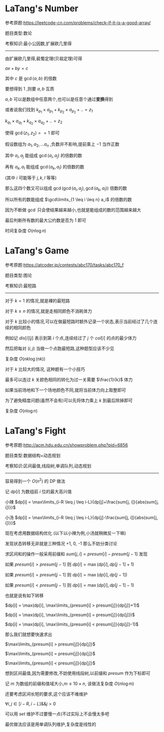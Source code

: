 # LaTang's Number

参考原题:https://leetcode-cn.com/problems/check-if-it-is-a-good-array/

题目类型:数论

考察知识:最小公因数,扩展欧几里得

---

由扩展欧几里得,裴蜀定理(贝祖定理)可得

$ax+by=c$

其中 $c$ 是 $\gcd(a,b)$ 的倍数

要想得到 $1$ ,则要 $a, b$ 互质

$a, b$ 可以是数组中任意两个,也可以是任意个通过**变换**得到

或者说我们找到 $k_{p_1}\times a_{p_1}+k_{p_2}\times a_{p_2}+.. = z_1$

$k_{q_1}\times a_{q_1}+k_{q_2}\times a_{q_2}+.. = z_2$

使得 $\gcd(z_1, z_2) == 1$ 即可

假设数组为 $a_1, a_2,...a_n$ ,负数并不影响,提前乘上 $-1$ 当作正数

其中 $a_i, a_j$ 能组成 $\gcd(a_i, a_j)$ 的倍数的数

再有 $a_k, a_l$ 能组成 $\gcd(a_k, a_l)$ 的倍数的数

(其中 $i$ 可能等于 $j, k, l$ 等等)

那么这四个数又可以组成 $\gcd(\gcd(a_i, a_j),\gcd(a_k,a_l))$ 倍数的数

所以所有的数能组成 $\gcd\limits_{1 \leq i \leq n} a_i$ 的倍数的数

因为不断做 $\gcd$ 只会使结果越来越小,也就是能组成的数的范围越来越大

最后判断所有数的最大公约数是否为 $1$ 即可

时间复杂度 $O(n\log n)$

# LaTang's Game

参考原题:https://atcoder.jp/contests/abc170/tasks/abc170_f

题目类型:图论

考察知识:最短路

---

对于 $k=1$ 的情况,就是裸的最短路

对于 $k\geq n$ 的情况,就是走相同颜色不消耗体力

对于 $k$ 比较小的情况,可以在做最短路时额外记录一个状态,表示当前经过了几个连续的相同颜色

例如记 $dis[i][j]$ 表示到第 $i$ 个点,连续经过了 $j$ 个 $col[i]$ 的点的最少体力

然后把每对 $(i,j)$ 当做一个点跑最短路,这种题型应该不少见

复杂度 $O(nk\log(nk))$

对于 $k$ 比较大的情况, 这种题有一个小技巧

最多可以连过 $k$ 关颜色相同的转化为过一关需要 $\frac{1}{k}$ 体力

如果当前场地和下一个场地颜色不同,就将当前体力向上取整即可

为了避免精度问题(虽然不会有)可以先将体力乘上 $k$ 到最后除掉即可

复杂度 $O(n\log n)$

# LaTang's Fight

参考原题:http://acm.hdu.edu.cn/showproblem.php?pid=6856

题目类型:数据结构+动态规划

考察知识:区间最值,线段树,单调队列,动态规划

---

容易得到一个 $O(n^2)$ 的 DP 做法

记 $dp[i]$ 为数组前 $i$ 位的最大高兴值

小辣 $dp[i] = \max\limits_{i-R \leq j \leq i-L}{dp[j]+\frac{sum[j, i]}{abs(sum[j, i])}}$

小汤 $dp[i] = \max\limits_{i-R \leq j \leq i-L}{dp[j]-\frac{sum[j, i]}{abs(sum[j, i])}}$

现在考虑用数据结构优化 (以下以小辣为例,小汤就稍微反一下嘛)

发现状态转移无非就是三种情况 +1, 0, -1 那么不妨分类讨论

求区间和的操作一般采用前缀和 $sum[j,i] = presum[i]-presum[j-1]$ 发现

如果 $presum[i] > presum[j-1]$ 则 $dp[i] = \max(dp[i], dp[j-1]+1)$

如果 $presum[i] = presum[j-1]$ 则 $dp[i] = \max(dp[i], dp[j-1])$

如果 $presum[i] < presum[j-1]$ 则 $dp[i] = \max(dp[i], dp[j-1]-1)$

也就是说有如下转移

$dp[i] = \max(dp[i], \max\limits_{presum[i] > presum[j]}{dp[j]}+1)$

$dp[i] = \max(dp[i], \max\limits_{presum[i] = presum[j]}{dp[j]})$

$dp[i] = \max(dp[i], \max\limits_{presum[i] < presum[j]}{dp[j]}-1)$

那么我们就想要快速求出

$\max\limits_{presum[i] > presum[j]}{dp[j]}$

$\max\limits_{presum[i] = presum[j]}{dp[j]}$

$\max\limits_{presum[i] < presum[j]}{dp[j]}$

想到区间最值,因为需要修改,不妨使用线段树,以前缀和 $presum$ 作为下标即可

记 $m$ 为数组的前缀和值域大小,$m \leq 10\times n$, 该做法复杂度 $O(n\log m)$

还要考虑区间长短的要求,这个应该不难维护

$\forall i, j \in [i-R, i-L] \&\& j > 0$

可以用 $set$ 维护不过要慢一点(不过实际上不会慢太多吧

最优做法应该是用单调队列维护,复杂度是线性的